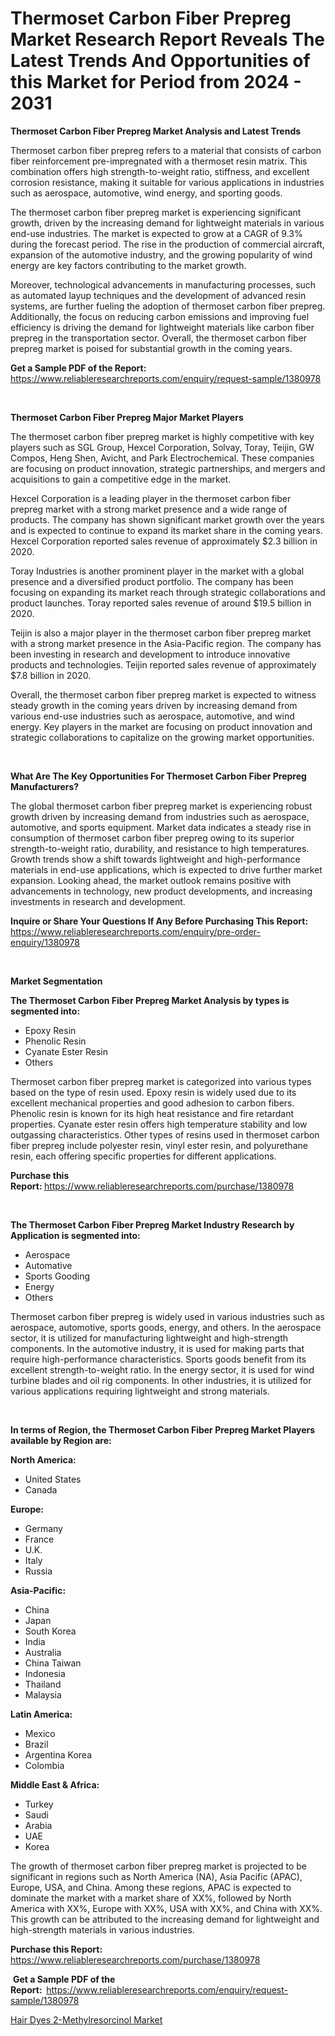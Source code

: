 <p><h1>Thermoset Carbon Fiber Prepreg Market Research Report Reveals The Latest Trends And Opportunities of this Market for Period from 2024 - 2031</h1></p><p><strong>Thermoset Carbon Fiber Prepreg Market Analysis and Latest Trends</strong></p>
<p><p>Thermoset carbon fiber prepreg refers to a material that consists of carbon fiber reinforcement pre-impregnated with a thermoset resin matrix. This combination offers high strength-to-weight ratio, stiffness, and excellent corrosion resistance, making it suitable for various applications in industries such as aerospace, automotive, wind energy, and sporting goods.</p><p>The thermoset carbon fiber prepreg market is experiencing significant growth, driven by the increasing demand for lightweight materials in various end-use industries. The market is expected to grow at a CAGR of 9.3% during the forecast period. The rise in the production of commercial aircraft, expansion of the automotive industry, and the growing popularity of wind energy are key factors contributing to the market growth.</p><p>Moreover, technological advancements in manufacturing processes, such as automated layup techniques and the development of advanced resin systems, are further fueling the adoption of thermoset carbon fiber prepreg. Additionally, the focus on reducing carbon emissions and improving fuel efficiency is driving the demand for lightweight materials like carbon fiber prepreg in the transportation sector. Overall, the thermoset carbon fiber prepreg market is poised for substantial growth in the coming years.</p></p>
<p><strong>Get a Sample PDF of the Report:&nbsp;</strong> <a href="https://www.reliableresearchreports.com/enquiry/request-sample/1380978">https://www.reliableresearchreports.com/enquiry/request-sample/1380978</a></p>
<p>&nbsp;</p>
<p><strong>Thermoset Carbon Fiber Prepreg Major Market Players</strong></p>
<p><p>The thermoset carbon fiber prepreg market is highly competitive with key players such as SGL Group, Hexcel Corporation, Solvay, Toray, Teijin, GW Compos, Heng Shen, Avicht, and Park Electrochemical. These companies are focusing on product innovation, strategic partnerships, and mergers and acquisitions to gain a competitive edge in the market.</p><p>Hexcel Corporation is a leading player in the thermoset carbon fiber prepreg market with a strong market presence and a wide range of products. The company has shown significant market growth over the years and is expected to continue to expand its market share in the coming years. Hexcel Corporation reported sales revenue of approximately $2.3 billion in 2020.</p><p>Toray Industries is another prominent player in the market with a global presence and a diversified product portfolio. The company has been focusing on expanding its market reach through strategic collaborations and product launches. Toray reported sales revenue of around $19.5 billion in 2020.</p><p>Teijin is also a major player in the thermoset carbon fiber prepreg market with a strong market presence in the Asia-Pacific region. The company has been investing in research and development to introduce innovative products and technologies. Teijin reported sales revenue of approximately $7.8 billion in 2020.</p><p>Overall, the thermoset carbon fiber prepreg market is expected to witness steady growth in the coming years driven by increasing demand from various end-use industries such as aerospace, automotive, and wind energy. Key players in the market are focusing on product innovation and strategic collaborations to capitalize on the growing market opportunities.</p></p>
<p>&nbsp;</p>
<p><strong>What Are The Key Opportunities For Thermoset Carbon Fiber Prepreg Manufacturers?</strong></p>
<p><p>The global thermoset carbon fiber prepreg market is experiencing robust growth driven by increasing demand from industries such as aerospace, automotive, and sports equipment. Market data indicates a steady rise in consumption of thermoset carbon fiber prepreg owing to its superior strength-to-weight ratio, durability, and resistance to high temperatures. Growth trends show a shift towards lightweight and high-performance materials in end-use applications, which is expected to drive further market expansion. Looking ahead, the market outlook remains positive with advancements in technology, new product developments, and increasing investments in research and development.</p></p>
<p><strong>Inquire or Share Your Questions If Any Before Purchasing This Report:</strong> <a href="https://www.reliableresearchreports.com/enquiry/pre-order-enquiry/1380978">https://www.reliableresearchreports.com/enquiry/pre-order-enquiry/1380978</a></p>
<p>&nbsp;</p>
<p><strong>Market Segmentation</strong></p>
<p><strong>The Thermoset Carbon Fiber Prepreg Market Analysis by types is segmented into:</strong></p>
<p><ul><li>Epoxy Resin</li><li>Phenolic Resin</li><li>Cyanate Ester Resin</li><li>Others</li></ul></p>
<p><p>Thermoset carbon fiber prepreg market is categorized into various types based on the type of resin used. Epoxy resin is widely used due to its excellent mechanical properties and good adhesion to carbon fibers. Phenolic resin is known for its high heat resistance and fire retardant properties. Cyanate ester resin offers high temperature stability and low outgassing characteristics. Other types of resins used in thermoset carbon fiber prepreg include polyester resin, vinyl ester resin, and polyurethane resin, each offering specific properties for different applications.</p></p>
<p><strong>Purchase this Report:&nbsp;</strong><a href="https://www.reliableresearchreports.com/purchase/1380978">https://www.reliableresearchreports.com/purchase/1380978</a></p>
<p>&nbsp;</p>
<p><strong>The Thermoset Carbon Fiber Prepreg Market Industry Research by Application is segmented into:</strong></p>
<p><ul><li>Aerospace</li><li>Automative</li><li>Sports Gooding</li><li>Energy</li><li>Others</li></ul></p>
<p><p>Thermoset carbon fiber prepreg is widely used in various industries such as aerospace, automotive, sports goods, energy, and others. In the aerospace sector, it is utilized for manufacturing lightweight and high-strength components. In the automotive industry, it is used for making parts that require high-performance characteristics. Sports goods benefit from its excellent strength-to-weight ratio. In the energy sector, it is used for wind turbine blades and oil rig components. In other industries, it is utilized for various applications requiring lightweight and strong materials.</p></p>
<p>&nbsp;</p>
<p><strong>In terms of Region, the Thermoset Carbon Fiber Prepreg Market Players available by Region are:</strong></p>
<p>
    <p> <strong> North America: </strong>
        <ul>
            <li>United States</li>
            <li>Canada</li>
        </ul>
        </p> 
    <p> <strong> Europe: </strong>
        <ul>
            <li>Germany</li>
            <li>France</li>
            <li>U.K.</li>
            <li>Italy</li>
            <li>Russia</li>
        </ul>
        </p> 
    <p> <strong> Asia-Pacific: </strong>
        <ul>
            <li>China</li>
            <li>Japan</li>
            <li>South Korea</li>
            <li>India</li>
            <li>Australia</li>
            <li>China Taiwan</li>
            <li>Indonesia</li>
            <li>Thailand</li>
            <li>Malaysia</li>
        </ul>
        </p> 
    <p> <strong> Latin America: </strong>
        <ul>
            <li>Mexico</li>
            <li>Brazil</li>
            <li>Argentina Korea</li>
            <li>Colombia</li>
        </ul>
        </p> 
    <p> <strong> Middle East & Africa: </strong>
        <ul>
            <li>Turkey</li>
            <li>Saudi</li>
            <li>Arabia</li>
            <li>UAE</li>
            <li>Korea</li>
        </ul>
    </p>
    </p>
<p><p>The growth of thermoset carbon fiber prepreg market is projected to be significant in regions such as North America (NA), Asia Pacific (APAC), Europe, USA, and China. Among these regions, APAC is expected to dominate the market with a market share of XX%, followed by North America with XX%, Europe with XX%, USA with XX%, and China with XX%. This growth can be attributed to the increasing demand for lightweight and high-strength materials in various industries.</p></p>
<p><strong>Purchase this Report: </strong><a href="https://www.reliableresearchreports.com/purchase/1380978">https://www.reliableresearchreports.com/purchase/1380978</a></p>
<p>&nbsp;<strong>Get a Sample PDF of the Report:&nbsp;&nbsp;</strong><a href="https://www.reliableresearchreports.com/enquiry/request-sample/1380978">https://www.reliableresearchreports.com/enquiry/request-sample/1380978</a></p>
<p><strong></strong></p>
<p><p><a href="https://github.com/mahnoor2003/Market-Research-Report-List-3/blob/main/hair-dyes-2-methylresorcinol-market.md">Hair Dyes 2-Methylresorcinol Market</a></p></p>